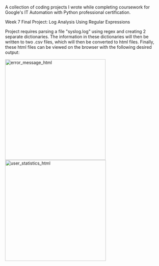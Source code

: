A collection of coding projects I wrote while completing coursework for Google's IT Automation with Python professional certification.

Week 7 Final Project: Log Analysis Using Regular Expressions

Project requires parsing a file "syslog.log" using regex and creating 2 separate dictionaries. The information in these dictionaries will then be written to two .csv files, which will then be converted to html files. Finally, these html files can be viewed on the browser with the following desired output:


<img width="327" alt="error_message_html" src="https://user-images.githubusercontent.com/7923788/146034419-0bce31c8-ee5b-4d39-85df-2e1eb476e628.png">
<img width="328" alt="user_statistics_html" src="https://user-images.githubusercontent.com/7923788/146034423-aa6e389d-0e47-481a-b740-bccd584fd28c.png">
